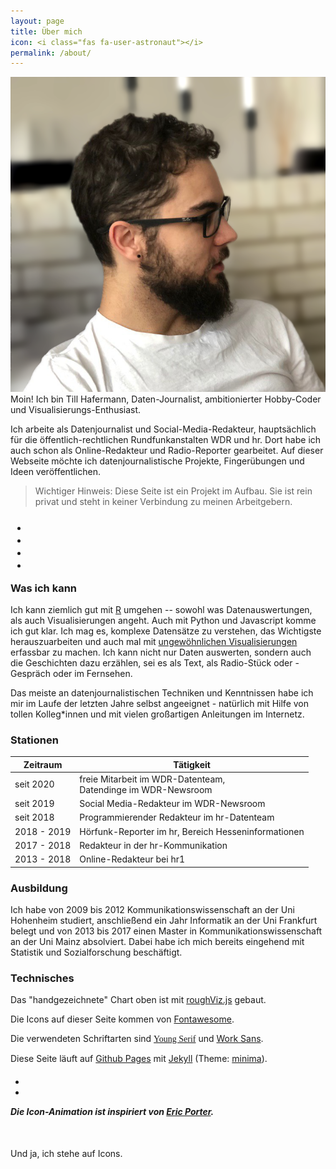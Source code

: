 ```yaml
---
layout: page
title: Über mich
icon: <i class="fas fa-user-astronaut"></i>
permalink: /about/
---
```


<div class="about_top">
  <div class="about_img">
    <img src="/assets/img/static/till.png">
  </div>
  <div class="about_txt">
      Moin! Ich bin Till Hafermann, Daten-Journalist,
      ambitionierter Hobby-Coder und Visualisierungs-Enthusiast.
  </div>
</div>

Ich arbeite als Datenjournalist und Social-Media-Redakteur, hauptsächlich für die
öffentlich-rechtlichen Rundfunkanstalten WDR und hr. Dort habe ich auch schon
als Online-Redakteur und Radio-Reporter gearbeitet. Auf dieser Webseite möchte
ich datenjournalistische Projekte, Fingerübungen und Ideen veröffentlichen.

><i class="fas fa-exclamation-triangle"></i> Wichtiger Hinweis: Diese Seite ist ein Projekt im Aufbau.
Sie ist rein privat und steht in keiner Verbindung zu meinen Arbeitgebern.

<h3 class="wordCarousel">
  <div>
    <ul class="flip4">
        <li><i class="fas fa-laptop-code"></i></li>
        <li><i class="fab fa-r-project"></i></li>
        <li><i class="fab fa-python"></i></li>
        <li><i class="fab fa-js"></i></li>  
    </ul>
  </div>
 Was ich kann
</h3>

Ich kann ziemlich gut mit [R](https://www.r-project.org/) umgehen -- sowohl was
Datenauswertungen, als auch Visualisierungen angeht. Auch mit Python und
Javascript komme ich gut klar. Ich mag es, komplexe Datensätze zu verstehen,
das Wichtigste herauszuarbeiten und auch mal mit
[ungewöhnlichen Visualisierungen](https://www.hessenschau.de/politik/wahlen/landtagswahl-2018/das-grosse-hrwahl-quartett,ltw18-wahlkreisquartett-104.html)
erfassbar zu machen. Ich kann nicht nur Daten auswerten, sondern
auch die Geschichten dazu erzählen, sei es als Text, als Radio-Stück oder
-Gespräch oder im Fernsehen.

<div id="skills" style="min-width: 100%; max-width: 100%;"></div>
<script src="https://unpkg.com/rough-viz@1.0.6"></script>
<script>
  new roughViz.Bar(
    {
      element: '#skills',
      title: "Tills Skills",
      titleFontSize: '1.5rem',
      legend: false,
      margin: {top: 50, bottom: 150, left: 50, right: 50},
      data: {
        labels: ['R', 'Data-Viz', 'Python', 'Javascript',
        'Web/HTML/CMS','Bildbearbeitung','Videobearbeitung', 'Audio-Schnitt'],
        values: [10, 10, 7, 5, 7, 7, 5, 6]
      },
      width: document.getElementById("skills").offsetWidth,
      color: '#606060',
      stroke: '#606060',
      strokeWidth: 3,
      fillStyle: 'zigzag',
      axisFontSize: '1.5rem',
      tooltipFontSize: '0px',
      highlight: '#868686',
      roughness: 2,
    }
  );
</script>
Das meiste an datenjournalistischen Techniken und Kenntnissen habe ich mir
im Laufe der letzten Jahre selbst angeeignet - natürlich mit
Hilfe von tollen Kolleg*innen und mit vielen großartigen Anleitungen im Internetz.


### <i class="fas fa-briefcase"></i> Stationen

Zeitraum  | Tätigkeit  
--|--
seit 2020  |  freie Mitarbeit im WDR-Datenteam, <br>Datendinge im WDR-Newsroom  
seit 2019    |  Social Media-Redakteur im WDR-Newsroom
seit 2018    |  Programmierender Redakteur im hr-Datenteam
2018 - 2019  |  Hörfunk-Reporter im hr, Bereich Hesseninformationen
2017 - 2018  |  Redakteur in der hr-Kommunikation
2013 - 2018  |  Online-Redakteur bei hr1

### <i class="fas fa-graduation-cap"></i> Ausbildung

Ich habe von 2009 bis 2012 Kommunikationswissenschaft an der Uni Hohenheim
studiert, anschließend ein Jahr Informatik an der Uni Frankfurt belegt und
von 2013 bis 2017 einen Master in Kommunikationswissenschaft an der Uni Mainz
absolviert. Dabei habe ich mich bereits eingehend mit Statistik und Sozialforschung
beschäftigt.

### <i class="fas fa-cog"></i> Technisches

<i class="fas fa-chart-bar"></i> Das "handgezeichnete" Chart oben ist mit
[roughViz.js](https://github.com/jwilber/roughViz) gebaut.

<i class="fas fa-icons"></i> Die Icons auf dieser Seite kommen von [Fontawesome](https://www.fontawesome.com).

<i class="fas fa-font"></i> Die verwendeten Schriftarten sind
<span style="font-family:'young';">[Young Serif](https://github.com/uplaod/YoungSerif)</span> und
[Work Sans](https://github.com/weiweihuanghuang/Work-Sans/).

<i class="fab fa-github-square"></i> Diese Seite läuft auf [Github Pages](https://pages.github.com/)
mit [Jekyll](https://jekyllrb.com/) (Theme: [minima](https://github.com/jekyll/minima)).

<h5 style="font-size: 1em; margin-bottom: 50px;" class="wordCarousel">
  <div>
    <ul class="flip2">
      <li><i class="fas fa-balance-scale-left"></i></li>
      <li><i class="fas fa-balance-scale-right"></i></li>
    </ul>
  </div>
  Die Icon-Animation ist inspiriert von
  <a href="https://codepen.io/EricPorter/pen/JjPmOOb">Eric Porter</a>.
</h5>

<i class="fas fa-grin-hearts"></i> Und ja, ich stehe auf Icons.



[jekyll-organization]: https://github.com/jekyll
